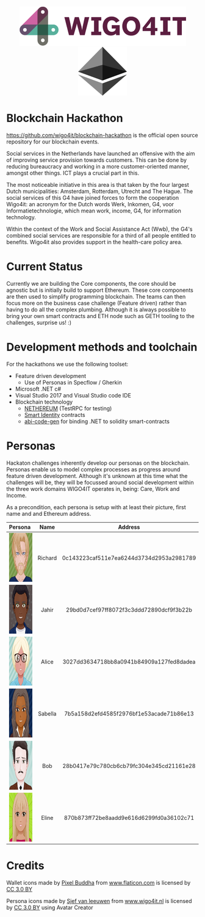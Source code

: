 <p align="center">
 <img src="./doc/img/logo-wigo4it.png">
 <img src="./doc/img/ethereum.svg" width="128" height="128"> 
</p>

# Blockchain Hackathon

https://github.com/wigo4it/blockchain-hackathon is the official open source repository for our blockchain events.

Social services in the Netherlands have launched an offensive with the aim of improving service provision towards customers. This can be done by reducing bureaucracy and working in a more customer-oriented manner, amongst other things. ICT plays a crucial part in this.

The most noticeable initiative in this area is that taken by the four largest Dutch municipalities: Amsterdam, Rotterdam, Utrecht and The Hague. The social services of this G4 have joined forces to form the cooperation Wigo4it: an acronym for the Dutch words Werk, Inkomen, G4, voor Informatietechnologie, which mean work, income, G4, for information technology.

Within the context of the Work and Social Assistance Act (Wwb), the G4's combined social services are responsible for a third of all people entitled to benefits. Wigo4it also provides support in the health-care policy area.

# Current Status

Currently we are building the Core components, the core should be agnostic but is initially build to support Ethereum. These core components are then used to simplify programming blockchain. The teams can then focus more on the business case challenge (Feature driven) rather than having to do all the complex plumbing. Although it is always possible to bring your own smart contracts and ETH node such as GETH tooling to the challenges, surprise us! :)

# Development methods and toolchain 

For the hackathons we use the following toolset:

* Feature driven development
  * Use of Personas in Specflow / Gherkin
* Microsoft .NET c#
* Visual Studio 2017 and Visual Studio code IDE
* Blockchain technology
  * <a href="hhttps://github.com/Nethereum/" title="NETHEREUM">NETHEREUM</a> (TestRPC for testing)
  * <a href="https://github.com/SmartIdentity/smartId-contracts" title="Smart Identity">Smart Identity</a> contracts
  * <a href="https://github.com/Nethereum/abi-code-genabi-gen" title="abi-code-gen">abi-code-gen</a> for binding .NET to solidity smart-contracts 

# Personas

Hackaton challenges inherently develop our personas on the blockchain. Personas enable us to model complex processes as progress around feature driven development. Although it's unknown at this time what the challenges will be, they will be focussed around social development within the three work domains WIGO4IT operates in, being: Care, Work and Income.

As a precondition, each persona is setup with at least their picture, first name and and Ethereum address.

| Persona                                                       | Name               | Address
|:--------------------------------------------------------------|:------------------:|:----------------------------------------:|
| <img src="./doc/img/richard.svg" width="128" height="128">    | Richard            | 0c143223caf511e7ea6244d3734d2953a2981789 |
| <img src="./doc/img/jahir.svg" width="128" height="128">      | Jahir              | 29bd0d7cef97ff8072f3c3ddd72890dcf9f3b22b |
| <img src="./doc/img/alice.svg" width="128" height="128">      | Alice              | 3027dd3634718bb8a0941b84909a127fed8dadea |
| <img src="./doc/img/sabella.svg" width="128" height="128">    | Sabella            | 7b5a158d2efd4585f2976bf1e53acade71b86e13 |
| <img src="./doc/img/bob.svg" width="128" height="128">        | Bob                | 28b0417e79c780cb6cb79fc304e345cd21161e28 |
| <img src="./doc/img/eline.svg" width="128" height="128">      | Eline              | 870b873ff72be8aadd9e616d6299fd0a36102c71 |

# Credits

Wallet icons made by <a href="https://www.flaticon.com/authors/pixel-buddha" title="Pixel Buddha">Pixel Buddha</a> from <a href="https://www.flaticon.com/" title="Flaticon">www.flaticon.com</a> is licensed by <a href="http://creativecommons.org/licenses/by/3.0/" title="Creative Commons BY 3.0" target="_blank">CC 3.0 BY</a></div>

Persona icons made by <a href="https://www.linkedin.com/in/svanleeuwen/" title="Sjef van Leeuwen">Sjef van leeuwen</a> from <a href="https://www.wigo4it.nl/" title="WIGO4IT">www.wigo4it.nl</a> is licensed by <a href="http://creativecommons.org/licenses/by/3.0/" title="Creative Commons BY 3.0" target="_blank">CC 3.0 BY</a> using Avatar Creator</div>
